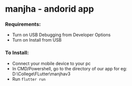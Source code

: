 # manjha - andorid app
 
### Requirements:
- Turn on USB Debugging from Developer Options
- Turn on Install from USB 

### To Install:
- Connect your mobile device to your pc
- In CMD/Powershell, go to the directory of our app for eg: D:\College\FLutter\manjhav3
- Run ``flutter run``
